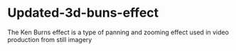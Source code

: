 # Updated-3d-buns-effect
The Ken Burns effect is a type of panning and zooming effect used in video production from still imagery
